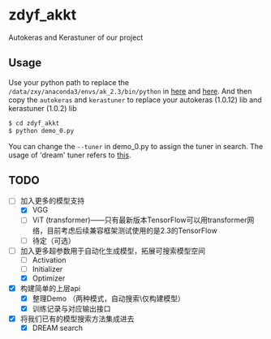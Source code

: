 # zdyf_akkt
Autokeras and Kerastuner of our project


## Usage

Use your python path to replace the `/data/zxy/anaconda3/envs/ak_2.3/bin/python` in [here](./Autokeras/engine/tuner.py) and [here](./utils/load_test_utils.py).
And then copy the `autokeras` and  `kerastuner` to replace your autokeras (1.0.12) lib and kerastuner (1.0.2) lib

```bash
$ cd zdyf_akkt
$ python demo_0.py
```

You can change the `--tuner` in demo_0.py to assign the tuner in search. The usage of 'dream' tuner refers to [this](https://github.com/shiningrain/DREAM).


## TODO
- [ ] 加入更多的模型支持
  - [x]  VGG
  - [ ]  ViT (transformer)——只有最新版本TensorFlow可以用transformer网络，目前考虑后续兼容框架测试使用的是2.3的TensorFlow
  - [ ]  待定（可选）
- [ ] 加入更多超参数用于自动化生成模型，拓展可搜索模型空间
  - [ ] Activation
  - [ ] Initializer
  - [x] Optimizer
- [x] 构建简单的上层api
  - [x] 整理Demo （两种模式，自动搜索\仅构建模型）
  - [x] 训练记录与对应输出接口
- [x] 将我们已有的模型搜索方法集成进去
  - [x] DREAM search
